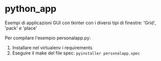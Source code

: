 # python_app

Esempi di applicazioni GUI con tkinter con i diversi tipi di finestre: 'Grid', 'pack' e 'place'

Per compilare l'esempio personalapp.py:

1. Installare nel virtualenv i requirements
2. Eseguire il make del file spec:
`pyinstaller personalapp.spec`